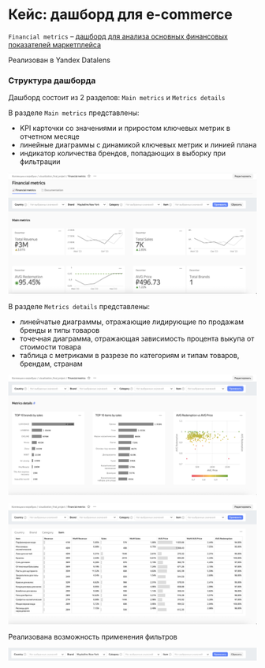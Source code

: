 # Кейс: дашборд для e-commerce

`Financial metrics` – [дашборд для анализа основных финансовых показателей маркетплейса](https://datalens.yandex/ahy2okxwgs88w)

Реализован в Yandex Datalens

### Структура дашборда

Дашборд состоит из 2 разделов: `Main metrics` и `Metrics details`

В разделе `Main metrics` представлены:
- KPI карточки со значениями и приростом ключевых метрик в отчетном месяце
- линейные диаграммы с динамикой ключевых метрик и линией плана
- индикатор количества брендов, попадающих в выборку при фильтрации

![Дашборд](dashboard_1.png)

В разделе `Metrics details` представлены:
- линейчатые диаграммы, отражающие лидирующие по продажам бренды и типы товаров
- точечная диаграмма, отражающая зависимость процента выкупа от стоимости товара
- таблица с метриками в разрезе по категориям и типам товаров, брендам, странам

![Дашборд](dashboard_2.png)

![Дашборд](dashboard_3.png)

Реализована возможность применения фильтров

![Дашборд](dashboard_4.png)